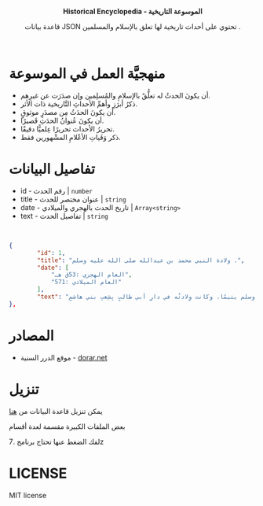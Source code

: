

<div align="center">

**Historical Encyclopedia - الموسوعة التاريخية**

قاعدة بيانات JSON تحتوي على أحداث تاريخية لها تعلق بالإسلام والمسلمين .

</div>

<br>

# منهجيَّة العمل في الموسوعة


- أن يكونَ الحدثُ له تعلُّقٌ بالإسلامِ والمُسلِمين وإن صدَرَت عن غيرِهم.
- ذكرُ أبرَزِ وأهمِّ الأحداثِ التَّاريخية ذات الأثر.
- أن يكونَ الحدَثُ مِن مصدَرٍ موثوقٍ.
- أن يكونَ عُنوانُ الحدَثِ قَصيرًا.
- تحريرُ الأحداث تحريرًا عِلميًّا دقيقًا.
- ذكر وَفَياتِ الأعْلامِ المشْهورين فقط.


# تفاصيل البيانات 

- id - رقم الحدث | `number`
- title - عنوان مختصر للحدث | `string`
- date - تاريخ الحدث بالهجري والميلادي | `Array<string>`
- text - تفاصيل الحدث | `string`

<br>

```json
{
		"id": 1,
		"title": "ولادة النبي محمد بن عبدالله صلى الله عليه وسلم .",
		"date": [
			"العام الهجري :53ق هـ",
			"العام الميلادي :571"
		],
		"text": "اختلفَ أهلُ السِّيَر والتَّاريخِ في تحديدِ يومِ وشهرِ وِلادتِه صلى الله عليه وسلم واتَّفقوا على أنَّ مِيلادَه صلى الله عليه وسلم كان يومَ الاثنينِ من عامِ الفيلِ.قال ابنُ القيِّم: \"لا خِلافَ أنَّه وُلِدَ صَلَّى اللَّهُ عَليهِ وسلَّم بجَوفِ مكَّة، وأنَّ مَولِدَه كان عامَ الفيلِ\". عنِ ابنِ عبَّاس رضِي الله عنهُما أنَّه قال: (وُلِدَ رسولُ الله صلى الله عليه وسلم عامَ الفيلِ)، وهو الَّذي لا يَشكُّ فيه أحدٌ من العلماءِ. ونقل خليفةُ بنُ خيَّاط وابنُ الجزَّار وابنُ دِحيةَ وابنُ الجوزيِّ فيه الإجماعَ. وأمَّا مولدُه يومَ الاثنينِ، فعن أبي قَتادةَ الأنصاريِّ رضي الله عنه قال: \" سُئل صلى الله عليه وسلم  عن صومِ يومِ الاثنينِ؟ قال: \"ذاكَ يومٌ وُلدتُ فيهِ، ويومٌ بُعثتُ أو أُنزلَ عليَّ فيهِ\". قال ابنُ كَثيرٍ: \"وأبعدَ بل أخطأَ مَن قال: وُلِدَ يومَ الجُمعةِ لِسبعَ عشرةَ خلتْ من ربيعٍ الأوَّلِ\". أمَّا موضعُ الخِلافِ فقد كان في تحديدِ الشَّهرِ واليومِ منه،  رَوى ابنُ إسحاقَ عن نَفَرٍ من أصحابِ رسولِ الله صلى الله عليه وسلم قالوا له: يا رسولَ الله، أخبرنا عن نَفسِك. قال: (نعمْ، أنا دعوةُ أبي إبراهيمَ، وبُشرى عيسى، ورأتْ أمِّي حين حملتْ بي أنَّه خرج منها نورٌ أضاءَ لها قُصورَ الشَّام). وكانت وِلادتُه صلى الله عليه وسلم بعدَ وفاةِ والدِه عبدِ الله، حيث كان حَمْلًا في بطنِ أمِّه حين تُوفِّي والدُه، فنشأ صلى الله عليه وسلم يتيمًا. وكانت وِلادتُه في دارِ أبي طالبٍ بِشِعبِ بني هاشمٍ."
},
```

# المصادر

- موقع الدرر السنية - [dorar.net](https://dorar.net/history)


# تنزيل 

يمكن تنزيل قاعدة البيانات من [هنا](https://github.com/rn0x/Historical_Encyclopedia/releases) 

بعض الملفات الكبيرة مقسمة لعدة أقسام 

لفك الضغط عنها تحتاج برنامج .7z


# LICENSE

MIT license 


